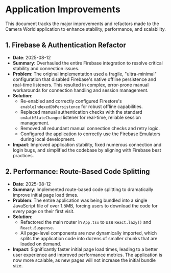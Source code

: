 # Application Improvements

This document tracks the major improvements and refactors made to the Camera World application to enhance stability, performance, and scalability.

## 1. Firebase & Authentication Refactor

- **Date**: 2025-08-12
- **Summary**: Overhauled the entire Firebase integration to resolve critical stability and connection issues.
- **Problem**: The original implementation used a fragile, "ultra-minimal" configuration that disabled Firebase's native offline persistence and real-time listeners. This resulted in complex, error-prone manual workarounds for connection handling and session management.
- **Solution**:
    - Re-enabled and correctly configured Firestore's `enableIndexedDbPersistence` for robust offline capabilities.
    - Replaced manual authentication checks with the standard `onAuthStateChanged` listener for real-time, reliable session management.
    - Removed all redundant manual connection checks and retry logic.
    - Configured the application to correctly use the Firebase Emulators during local development.
- **Impact**: Improved application stability, fixed numerous connection and login bugs, and simplified the codebase by aligning with Firebase best practices.

## 2. Performance: Route-Based Code Splitting

- **Date**: 2025-08-12
- **Summary**: Implemented route-based code splitting to dramatically improve initial page load times.
- **Problem**: The entire application was being bundled into a single JavaScript file of over 1.5MB, forcing users to download the code for every page on their first visit.
- **Solution**:
    - Refactored the main router in `App.tsx` to use `React.lazy()` and `React.Suspense`.
    - All page-level components are now dynamically imported, which splits the application code into dozens of smaller chunks that are loaded on demand.
- **Impact**: Significantly faster initial page load times, leading to a better user experience and improved performance metrics. The application is now more scalable, as new pages will not increase the initial bundle size.
